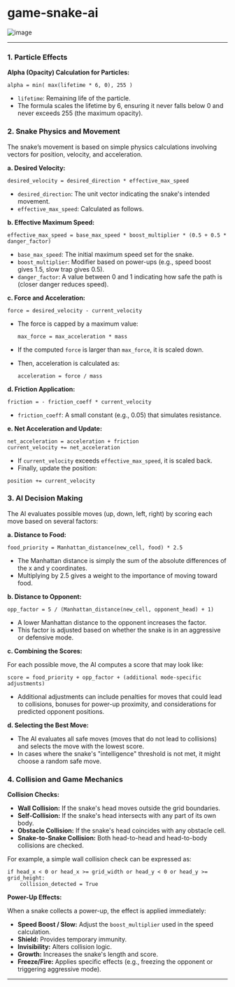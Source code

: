 # game-snake-ai

![image](https://github.com/user-attachments/assets/cf1c233f-5921-4bad-adbd-cd3b40dc4324)

---

### 1. Particle Effects

**Alpha (Opacity) Calculation for Particles:**

```
alpha = min( max(lifetime * 6, 0), 255 )
```

- `lifetime`: Remaining life of the particle.
- The formula scales the lifetime by 6, ensuring it never falls below 0 and never exceeds 255 (the maximum opacity).

### 2. Snake Physics and Movement

The snake’s movement is based on simple physics calculations involving vectors for position, velocity, and acceleration.

**a. Desired Velocity:**

```
desired_velocity = desired_direction * effective_max_speed
```

- `desired_direction`: The unit vector indicating the snake's intended movement.
- `effective_max_speed`: Calculated as follows.

**b. Effective Maximum Speed:**

```
effective_max_speed = base_max_speed * boost_multiplier * (0.5 + 0.5 * danger_factor)
```

- `base_max_speed`: The initial maximum speed set for the snake.
- `boost_multiplier`: Modifier based on power-ups (e.g., speed boost gives 1.5, slow trap gives 0.5).
- `danger_factor`: A value between 0 and 1 indicating how safe the path is (closer danger reduces speed).

**c. Force and Acceleration:**

```
force = desired_velocity - current_velocity
```

- The force is capped by a maximum value:
  
  ```
  max_force = max_acceleration * mass
  ```

- If the computed `force` is larger than `max_force`, it is scaled down.
- Then, acceleration is calculated as:

  ```
  acceleration = force / mass
  ```

**d. Friction Application:**

```
friction = - friction_coeff * current_velocity
```

- `friction_coeff`: A small constant (e.g., 0.05) that simulates resistance.

**e. Net Acceleration and Update:**

```
net_acceleration = acceleration + friction
current_velocity += net_acceleration
```

- If `current_velocity` exceeds `effective_max_speed`, it is scaled back.
- Finally, update the position:

```
position += current_velocity
```

### 3. AI Decision Making

The AI evaluates possible moves (up, down, left, right) by scoring each move based on several factors:

**a. Distance to Food:**

```
food_priority = Manhattan_distance(new_cell, food) * 2.5
```

- The Manhattan distance is simply the sum of the absolute differences of the x and y coordinates.
- Multiplying by 2.5 gives a weight to the importance of moving toward food.

**b. Distance to Opponent:**

```
opp_factor = 5 / (Manhattan_distance(new_cell, opponent_head) + 1)
```

- A lower Manhattan distance to the opponent increases the factor.
- This factor is adjusted based on whether the snake is in an aggressive or defensive mode.

**c. Combining the Scores:**

For each possible move, the AI computes a score that may look like:

```
score = food_priority + opp_factor + (additional mode-specific adjustments)
```

- Additional adjustments can include penalties for moves that could lead to collisions, bonuses for power-up proximity, and considerations for predicted opponent positions.

**d. Selecting the Best Move:**

- The AI evaluates all safe moves (moves that do not lead to collisions) and selects the move with the lowest score.
- In cases where the snake's "intelligence" threshold is not met, it might choose a random safe move.

### 4. Collision and Game Mechanics

**Collision Checks:**

- **Wall Collision:** If the snake's head moves outside the grid boundaries.
- **Self-Collision:** If the snake's head intersects with any part of its own body.
- **Obstacle Collision:** If the snake's head coincides with any obstacle cell.
- **Snake-to-Snake Collision:** Both head-to-head and head-to-body collisions are checked.

For example, a simple wall collision check can be expressed as:

```
if head_x < 0 or head_x >= grid_width or head_y < 0 or head_y >= grid_height:
    collision_detected = True
```

**Power-Up Effects:**

When a snake collects a power-up, the effect is applied immediately:
- **Speed Boost / Slow:** Adjust the `boost_multiplier` used in the speed calculation.
- **Shield:** Provides temporary immunity.
- **Invisibility:** Alters collision logic.
- **Growth:** Increases the snake's length and score.
- **Freeze/Fire:** Applies specific effects (e.g., freezing the opponent or triggering aggressive mode).

---

